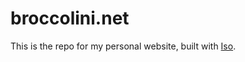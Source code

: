 # broccolini.net

This is the repo for my personal website, built with [Iso](https://github.com/c8r/iso).
